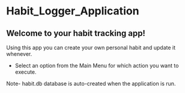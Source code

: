 # Habit_Logger_Application

## Welcome to your habit tracking app!

Using this app you can create your own personal habit and update it whenever.
 - Select an option from the Main Menu for which action you want to execute.

Note- habit.db database is auto-created when the application is run.

